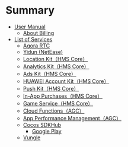 # Summary
- [User Manual]()
    - [About Billing](about-billing.md)
- [List of Services]()
    - [Agora RTC](agora.md)
    - [Yidun (NetEase)](neteaseyidun.md)
    - [Location Kit（HMS Core）](hms-location.md)
    - [Analytics Kit（HMS Core）](hms-analytics.md)
    - [Ads Kit（HMS Core）](hms-ads.md)
    - [HUAWEI Account Kit（HMS Core）](hms-account.md)
    - [Push Kit（HMS Core）](hms-push.md)
    - [In-App Purchases（HMS Core）](hms-iap.md)
    - [Game Service（HMS Core）](hms-game.md)
    - [Cloud Functions（AGC）](agc-function.md)
    - [App Performance Management（AGC）](agc-apms.md)
    - [Cocos SDKHub](sdkhub.md)
        - [Google Play](sdkhub-plugins/google-play.md)
    - [Vungle](vunglead.md)
